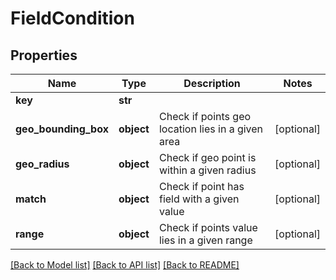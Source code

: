 # FieldCondition

## Properties
Name | Type | Description | Notes
------------ | ------------- | ------------- | -------------
**key** | **str** |  | 
**geo_bounding_box** | **object** | Check if points geo location lies in a given area | [optional] 
**geo_radius** | **object** | Check if geo point is within a given radius | [optional] 
**match** | **object** | Check if point has field with a given value | [optional] 
**range** | **object** | Check if points value lies in a given range | [optional] 

[[Back to Model list]](../README.md#documentation-for-models) [[Back to API list]](../README.md#documentation-for-api-endpoints) [[Back to README]](../README.md)


